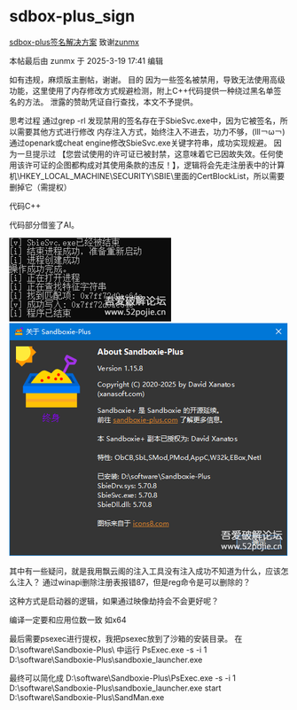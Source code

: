 # sdbox-plus_sign
[sdbox-plus签名解决方案](https://www.52pojie.cn/thread-2016480-1-1.html)
致谢[zunmx](https://www.52pojie.cn/home.php?mod=space&uid=2250589)

本帖最后由 zunmx 于 2025-3-19 17:41 编辑


如有违规，麻烦版主删帖，谢谢。
目的
因为一些签名被禁用，导致无法使用高级功能，这里使用了内存修改方式规避检测，附上C++代码提供一种绕过黑名单签名的方法。
泄露的赞助凭证自行查找，本文不予提供。

思考过程
通过grep -rl 发现禁用的签名存在于SbieSvc.exe中，因为它被签名，所以需要其他方式进行修改
内存注入方式，始终注入不进去，功力不够，(lll￢ω￢)
通过openark或cheat engine修改SbieSvc.exe关键字符串，成功实现规避。
因为一旦提示过 【您尝试使用的许可证已被封禁，这意味着它已因故失效。任何使用该许可证的企图都构成对其使用条款的违反！】，逻辑将会先走注册表中的计算机\HKEY_LOCAL_MACHINE\SECURITY\SBIE\里面的CertBlockList，所以需要删掉它（需提权）


代码C++

代码部分借鉴了AI。

![1](https://raw.githubusercontent.com/cjy0812/sdbox-plus_sign/refs/heads/main/1.png)
![2](https://raw.githubusercontent.com/cjy0812/sdbox-plus_sign/refs/heads/main/2.png)

其中有一些疑问，就是我用飘云阁的注入工具没有注入成功不知道为什么，应该怎么注入？
通过winapi删除注册表报错87，但是reg命令是可以删除的？

这种方式是启动器的逻辑，如果通过映像劫持会不会更好呢？

编译一定要和应用位数一致 如x64

最后需要psexec进行提权，我把psexec放到了沙箱的安装目录。
在 D:\software\Sandboxie-Plus\ 中运行
PsExec.exe -s -i 1 D:\software\Sandboxie-Plus\sandboxie_launcher.exe

最终可以简化成
D:\software\Sandboxie-Plus\PsExec.exe -s -i 1 D:\software\Sandboxie-Plus\sandboxie_launcher.exe
start D:\software\Sandboxie-Plus\SandMan.exe
